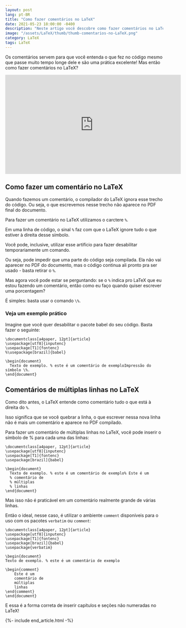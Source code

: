 ```yaml
---
layout: post
lang: pt-BR
title: "Como fazer comentários no LaTeX"
date: 2021-05-23 18:00:00 -0400
description: "Neste artigo você descobre como fazer comentários no LaTeX."
image: "/assets/LaTeX/thumb/thumb-comentarios-no-LaTeX.png"
category: LaTeX
tags: LaTeX
---
```


Os comentários servem para que você entenda o que fez no código mesmo que passe muito tempo longe dele e são uma prática excelente! Mas então como fazer comentários no LaTeX?

<!-- Youtube Video -->
<div class="yt-video">
<iframe width="560" height="315" src="https://www.youtube.com/embed/x43MWDXQ-zQ?si=DT2cRPU3lGVWse5N" title="YouTube video player" frameborder="0" allow="accelerometer; autoplay; clipboard-write; encrypted-media; gyroscope; picture-in-picture; web-share" allowfullscreen></iframe>
</div>

## Como fazer um comentário no LaTeX

Quando fazemos um comentário, o compilador do LaTeX ignora esse trecho do código. Ou seja, o que escrevemos nesse trecho não aparece no PDF final do documento.

Para fazer um comentário no LaTeX utilizamos o carctere `%`.

Em uma linha de código, o sinal `%` faz com que o LaTeX ignore tudo o que estiver à direita desse símbolo.

Você pode, inclusive, utilizar esse artifício para fazer desabilitar temporariamente um comando.

Ou seja, pode impedir que uma parte do código seja compilada. Ela não vai aparecer no PDF do documento, mas o código continua ali pronto pra ser usado - basta retirar o `%`.

Mas agora você pode estar se perguntando: se o `%` indica pro LaTeX que eu estou fazendo um comentário, então como eu faço quando quiser escrever uma porcentagem?

É simples: basta usar o comando `\%`.

### Veja um exemplo prático

Imagine que você quer desabilitar o pacote babel do seu código. Basta fazer o seguinte:

```TeX
\documentclass[a4paper, 12pt]{article}
\usepackage[utf8]{inputenc}
\usepackage[T1]{fontenc}
%\usepackage[brazil]{babel}

\begin{document}
  Texto de exemplo. % este é um comentário de exemploImpressão do símbolo \%.
\end{document}
```

## Comentários de múltiplas linhas no LaTeX

Como dito antes, o LaTeX entende como comentário tudo o que está à direita do `%`.

Isso significa que se você quebrar a linha, o que escrever nessa nova linha não é mais um comentário e aparece no PDF compilado.

Para fazer um comentário de múltiplas linhas no LaTeX, você pode inserir o símbolo de % para cada uma das linhas:

```TeX
\documentclass[a4paper, 12pt]{article}
\usepackage[utf8]{inputenc}
\usepackage[T1]{fontenc}
\usepackage[brazil]{babel}

\begin{document}
  Texto de exemplo. % este é um comentário de exemplo% Este é um
  % comentário de
  % múltiplas
  % linhas
\end{document}
```

Mas isso não é praticável em um comentário realmente grande de várias linhas.

Então o ideal, nesse caso, é utilizar o ambiente `comment` disponíveis para o uso com os pacotes `verbatim` ou `comment`:

```TeX
\documentclass[a4paper, 12pt]{article}
\usepackage[utf8]{inputenc}
\usepackage[T1]{fontenc}
\usepackage[brazil]{babel}
\usepackage{verbatim}

\begin{document}
Texto de exemplo. % este é um comentário de exemplo

\begin{comment}
    Este é um
    comentário de
    múltiplas
    linhas
\end{comment}
\end{document}
```

E essa é a forma correta de inserir capítulos e seções não numeradas no LaTeX!

{%- include end_article.html -%}
